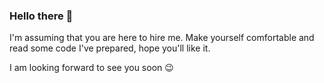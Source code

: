 ### Hello there 👋

I'm assuming that you are here to hire me. Make yourself comfortable and read some code I've prepared, hope you'll like it. 

I am looking forward to see you soon :wink:
